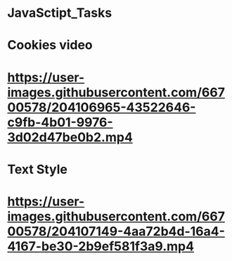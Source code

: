 # JavaSctipt_Tasks
#
#
# Cookies video
# https://user-images.githubusercontent.com/66700578/204106965-43522646-c9fb-4b01-9976-3d02d47be0b2.mp4

# Text Style
# https://user-images.githubusercontent.com/66700578/204107149-4aa72b4d-16a4-4167-be30-2b9ef581f3a9.mp4




